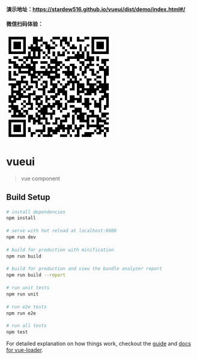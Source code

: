 #### 演示地址：https://stardew516.github.io/vueui/dist/demo/index.html#/
#### 微信扫码体验：
![vue组件扫码体验](https://raw.githubusercontent.com/stardew516/vueui/master/src/static/img/%E6%95%88%E6%9E%9C%E6%BC%94%E7%A4%BA.png)

# vueui

> vue component

## Build Setup

``` bash
# install dependencies
npm install

# serve with hot reload at localhost:8080
npm run dev

# build for production with minification
npm run build

# build for production and view the bundle analyzer report
npm run build --report

# run unit tests
npm run unit

# run e2e tests
npm run e2e

# run all tests
npm test
```

For detailed explanation on how things work, checkout the [guide](http://vuejs-templates.github.io/webpack/) and [docs for vue-loader](http://vuejs.github.io/vue-loader).
